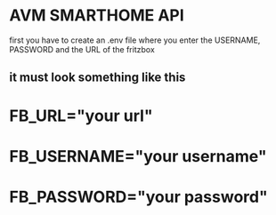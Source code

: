 AVM SMARTHOME API
=================

first you have to create an .env file where you enter the USERNAME, PASSWORD and the URL of the fritzbox

it must look something like this
--------------------------------
FB_URL="your url"
==============================
FB_USERNAME="your username"
=======================
FB_PASSWORD="your password"
=======================